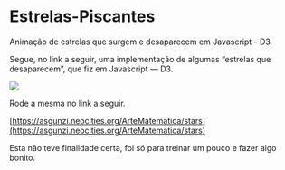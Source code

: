 # Estrelas-Piscantes
Animação de estrelas que surgem e desaparecem em Javascript - D3

Segue, no link a seguir, uma implementação de algumas “estrelas que desaparecem”, que fiz em Javascript — D3.

![](https://miro.medium.com/v2/resize:fit:750/0*6kqI5Qkh36Pf33bg.gif)

Rode a mesma no link a seguir.

[https://asgunzi.neocities.org/ArteMatematica/stars](https://asgunzi.neocities.org/ArteMatematica/stars)

Esta não teve finalidade certa, foi só para treinar um pouco e fazer algo bonito.

